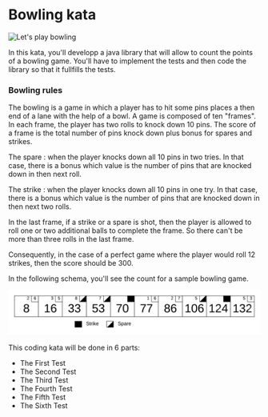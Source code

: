 # Bowling kata


![Let's play bowling](https://s-media-cache-ak0.pinimg.com/236x/00/f0/57/00f057f62b49076c34d9646a9c09f08a.jpg)

In this kata, you'll developp a java library that will allow to count the points of a bowling game. You'll have to implement the tests and then code the library so that it fullfills the tests.

### Bowling rules

The bowling is a game in which a player has to hit some pins places a then end of a lane with the help of a bowl. A game is composed of ten "frames". In each frame, the player has two rolls to knock down 10 pins. The score of a frame is the total number of pins knock down plus bonus for spares and strikes.

The spare : when the player knocks down all 10 pins in two tries. In that case, there is a bonus which value is the number of pins that are knocked down in then next roll.

The strike : when the player knocks down all 10 pins in one try. In that case, there is a bonus which value is the number of pins that are knocked down in then next two rolls.

In the last frame, if a strike or a spare is shot, then the player is allowed to roll one or two additional balls to complete the frame. So there can't be more than three rolls in the last frame.

Consequently, in the case of a perfect game where the player would roll 12 strikes, then the score should be 300.

In the following schema, you'll see the count for a sample bowling game.

<img alt="Sample bowling game " src="https://raw.githubusercontent.com/dmetzler/exam-jee-2015/master/images/samplegame.png" width="800px"/>


This coding kata will be done in 6 parts:
 * The First Test
 * The Second Test
 * The Third Test
 * The Fourth Test
 * The Fifth Test
 * The Sixth Test
